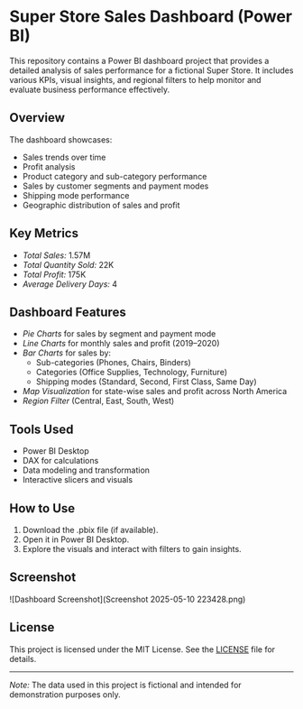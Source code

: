 # Super Store Sales Dashboard (Power BI)

This repository contains a Power BI dashboard project that provides a detailed analysis of sales performance for a fictional Super Store. It includes various KPIs, visual insights, and regional filters to help monitor and evaluate business performance effectively.

## Overview

The dashboard showcases:
- Sales trends over time
- Profit analysis
- Product category and sub-category performance
- Sales by customer segments and payment modes
- Shipping mode performance
- Geographic distribution of sales and profit

## Key Metrics

- *Total Sales:* 1.57M  
- *Total Quantity Sold:* 22K  
- *Total Profit:* 175K  
- *Average Delivery Days:* 4  

## Dashboard Features

- *Pie Charts* for sales by segment and payment mode
- *Line Charts* for monthly sales and profit (2019–2020)
- *Bar Charts* for sales by:
  - Sub-categories (Phones, Chairs, Binders)
  - Categories (Office Supplies, Technology, Furniture)
  - Shipping modes (Standard, Second, First Class, Same Day)
- *Map Visualization* for state-wise sales and profit across North America
- *Region Filter* (Central, East, South, West)

## Tools Used

- Power BI Desktop
- DAX for calculations
- Data modeling and transformation
- Interactive slicers and visuals

## How to Use

1. Download the .pbix file (if available).
2. Open it in Power BI Desktop.
3. Explore the visuals and interact with filters to gain insights.

## Screenshot

![Dashboard Screenshot](Screenshot 2025-05-10 223428.png)

## License

This project is licensed under the MIT License. See the [LICENSE](LICENSE) file for details.

---

*Note:* The data used in this project is fictional and intended for demonstration purposes only.
